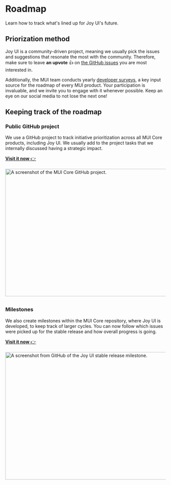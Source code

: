 # Roadmap

<p class="description">Learn how to track what's lined up for Joy UI's future.</p>

## Priorization method

Joy UI is a community-driven project, meaning we usually pick the issues and suggestions that resonate the most with the community.
Therefore, make sure to leave **an upvote** 👍 on [the GitHub issues](https://github.com/mui/material-ui/issues?q=is:open+is:issue+label:%22package:+joy-ui%22) you are most interested in.

Additionally, the MUI team conducts yearly [developer surveys](/blog/?tags=Developer+survey/), a key input source for the roadmap of every MUI product.
Your participation is invaluable, and we invite you to engage with it whenever possible. Keep an eye on our social media to not lose the next one!

## Keeping track of the roadmap

### Public GitHub project

We use a GitHub project to track initiative prioritization across all MUI Core products, including Joy UI. We usually add to the project tasks that we internally discussed having a strategic impact.

[**Visit it now** 👉](https://github.com/orgs/mui/projects/18/views/8)

<img src="/static/joy-ui/roadmap/github-projects.png" style="width: 814px; margin-top: 4px; margin-bottom: 8px;" alt="A screenshot of the MUI Core GitHub project." width="1628" height="400" />

### Milestones

We also create milestones within the MUI Core repository, where Joy UI is developed, to keep track of larger cycles.
You can now follow which issues were picked up for the stable release and how overall progress is going.

[**Visit it now** 👉](https://github.com/mui/material-ui/milestone/47)

<img src="/static/joy-ui/roadmap/milestone.png" style="width: 814px; margin-top: 4px; margin-bottom: 8px;" alt="A screenshot from GitHub of the Joy UI stable release milestone." width="1628" height="400" />
